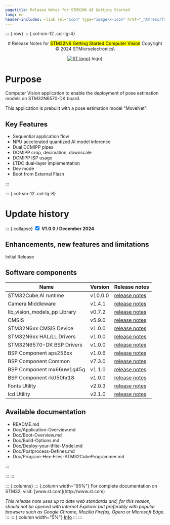 ```yaml
---
pagetitle: Release Notes for STM32N6 AI Getting Started
lang: en
header-includes: <link rel="icon" type="image/x-icon" href="_htmresc/favicon.png" />
---
```


::: {.row}
::: {.col-sm-12 .col-lg-4}

<center>
# Release Notes for <mark>STM32N6 Getting Started Computer Vision</mark>
Copyright &copy; 2024 STMicroelectronics\
    
[![ST logo](_htmresc/st_logo_2020.png)](https://www.st.com){.logo}
</center>

# Purpose

Computer Vision application to enable the deployment of pose estimation models on STM32N6570-DK board.

This application is prebuilt with a pose estimation model "MoveNet".

## Key Features

- Sequential application flow
- NPU accelerated quantized AI model inference
- Dual DCMIPP pipes
- DCMIPP crop, decimation, downscale
- DCMIPP ISP usage
- LTDC dual-layer implementation
- Dev mode
- Boot from External Flash

:::

::: {.col-sm-12 .col-lg-8}
# Update history


::: {.collapse}
<input type="checkbox" id="collapse-section5" checked aria-hidden="true"/>
<label for="collapse-section5" aria-hidden="true">__V1.0.0 / December 2024__</label>
<div>

## Enhancements, new features and limitations

Initial Release

## Software components

| Name                          | Version             | Release notes
|-----                          | -------             | -------------
| STM32Cube.AI runtime          | v10.0.0             | [release notes](Middlewares/AI_Runtime/README.md)
| Camera Middleware             |  v1.4.1             | [release notes](Middlewares/Camera_Middleware/Release_Notes.html)
| lib_vision_models_pp Library  |  v0.7.2             | [release notes](Middlewares/lib_vision_models_pp/lib_vision_models_pp/README.md)
| CMSIS                         |  v5.9.0             | [release notes](STM32Cube_FW_N6/Drivers/CMSIS/Documentation/index.html)
| STM32N6xx CMSIS Device        |  v1.0.0             | [release notes](STM32Cube_FW_N6/Drivers/CMSIS/Device/ST/STM32N6xx/Release_Notes.html)
| STM32N6xx HAL/LL Drivers      |  v1.0.0             | [release notes](STM32Cube_FW_N6/Drivers/STM32N6xx_HAL_Driver/Release_Notes.html)
| STM32N6570-DK BSP Drivers     |  v1.0.0             | [release notes](STM32Cube_FW_N6/Drivers/BSP/STM32N6570-DK/Release_Notes.html)
| BSP Component aps256xx        |  v1.0.6             | [release notes](STM32Cube_FW_N6/Drivers/BSP/Components/aps256xx/Release_Notes.html)
| BSP Component Common          |  v7.3.0             | [release notes](STM32Cube_FW_N6/Drivers/BSP/Components/Common/Release_Notes.html)
| BSP Component mx66uw1g45g     |  v1.1.0             | [release notes](STM32Cube_FW_N6/Drivers/BSP/Components/mx66uw1g45g/Release_Notes.html)
| BSP Component rk050hr18       |  v1.0.0             | [release notes](STM32Cube_FW_N6/Drivers/BSP/Components/rk050hr18/Release_Notes.html)
| Fonts Utility                 |  v2.0.3             | [release notes](STM32Cube_FW_N6/Utilities/Fonts/Release_Notes.html)
| lcd Utility                   |  v2.1.0             | [release notes](STM32Cube_FW_N6/Utilities/lcd/Release_Notes.html)

## Available documentation

- README.md
- Doc/Application-Overview.md
- Doc/Boot-Overview.md
- Doc/Build-Options.md
- Doc/Deploy-your-tflite-Model.md
- Doc/Postprocess-Defines.md
- Doc/Program-Hex-Files-STM32CubeProgrammer.md

</div>
:::

:::
:::

<footer class="sticky">
::: {.columns}
::: {.column width="95%"}
For complete documentation on STM32,
visit: [www.st.com](http://www.st.com)

*This release note uses up to date web standards and, for this reason, should not be opened with Internet Explorer but preferably with popular browsers such as Google Chrome, Mozilla Firefox, Opera or Microsoft Edge.*
:::
::: {.column width="5%"}
<abbr title="Based on template cx566953 version 2.0">Info</abbr>
:::
:::
</footer>

